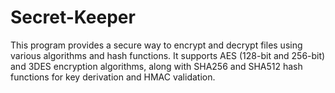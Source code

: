 # Secret-Keeper
This program provides a secure way to encrypt and decrypt files using various algorithms and hash functions. It supports AES (128-bit and 256-bit) and 3DES encryption algorithms, along with SHA256 and SHA512 hash functions for key derivation and HMAC validation. 
